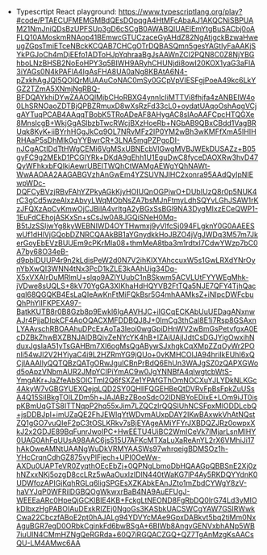 - Typescrtipt React playground: https://www.typescriptlang.org/play?#code/PTAECUFMEMGMBdQEsDOpqgA4HtMFcAbaAJ1AKQCNiSBPUAM21NmJniQDsBzUPFSUp3gD6cSCgB0AWABQIUAElEmYtgBuSACbj0oAFLQ10AMoskmRNAop41BEmwcGTUCzaceGyAHdZ82NgAtjgckBzwaHweugZGpsTmiETceNBckKCQAB7CHCgOTrDQBASQmn5gesYAGtIyFaAAKjSYkPGJoCh4mDjEEfo1ADToHJpYqhraaBgJsAAWnZCI2PQN8C0Z8NjYBGhboLNzBHSB2NoEoHPY3q5BIWH9ARyhCHUNjdi8owI20KOX1yaG3aFlA3iYAGs0N4kPAFlA4IgAsFHA8UA0aNg8KBAtA6N4-pZxkhAgJQI5QOlQrMUAAuCoNAC0mSy0GCpVpVIESFgjPoeA49kc6LkYGZ2TZmA5XNmjNgRBQ-BFDQAYkhiDYwZAAOQlMjbCHoRBXG4ynnIcIiMTTVi8fhjfa4zANBEIW4o0LhSRNOaoZDTBjQPBZRmuxD8wXsRzFd33cL0+oydatUAqoOshAqgVCjgAYTuqPCAB4AAqqTBobK5TRoADeAF8AHygAC8slAoAAFCpcHTQGXe8MnsIcgB+WkjGgASlbzbTwcRWcjBXzHoeRb+NGbAB9QBxCBdd1VagBRUqk8KyK+iiBYrhHGgJkCq9OL7NRvMFz2IP0YM2wBh3wKMFfXmA5IHIHRHAaP5sDhMlk0gYYBwrCR+3LNA5mgPZPgoDI-nJCgACtIDdTtHWgCEMi6VgMSxUBNEcbVlGwgMVBJWEkDUSAZz+B05gyFC9g2MEkD1PCGlYRk+DKdA9gEhh1U1EguDwC8fyceDAOXRw3hvD47QyWFhkxbFQlkjAewrUBEITWQhCtWAMgAEWgYQhNAWt-WwAAOAA2AAGABGVzhAnGwEm4YZSUVNJIHC2xonra95AAdQyIpNIEwpWDc-DQFCyBVzjRBvFAhYZPkyAGkKjyHOIUQnOGPjwO+DUbIUzQ8r0p5NUK4rC3gCd5wzeAlxzAbvyLWqMObNsZA7bsMJnFtmyLdhSQYvLGhJSAW1rKzJFQXzApCvKmwOjCJBilA4vrItgA2yBGxSsBGl9NA3DygMIxzECeQWP1-1EuFdCEhojASKxSn+sCsJw0A8JGQiSNeH0Mq-B5tJzSSljwYg8kyWEBNIWD4OYTHwmxj9yVIfcSj094FLgknY0G0AAEESwUf1dHlVjGQobDZNRCQAAkBB1aYGnydkkHoJBZO4jVgJWDq3M57m7JkerGoyEbEVzBUUEm9cPKrMIa08+thmMeA8tba3m1rdtxl7CdwYWzp7bC0A7by68O34eB-d9pbIDUUP4r9n2kLdisPeW2d0N7V2ihKIXYAhccuxW5s1GwLRXdYNrOynYbXwQI3WNN4tNx3PcD1kZLE3kAAhUig34Dq-X5xVXAIrDuMRlmU+slqo9AZlYUubC1nBSkwm5ACVLUtFYYWEgMhk-jVDwe8sUQLS+8kV70YgGA3XIKhaHdHQYVB2FtTQa5NJE7QFY4TjhQacgqI68QGQKB4EsLaQIeAwKnFtMiFQkBsr5G4mhAAMksZ+iNIpcDWFcbuQhPhYlIFKPEXA97-BatkKUTB8r0B8Gzb8p9Ewkl6IgAAVHJC+iIGCqECKAbUuUEDagANxnwAJr4PjjaDIpkCF4AoOQACXMFDDBQJ8J+0ImCg3thCaI8E1i7Rsp8GSAxnLYAAvschRBOAAhuDPcExAoTa3Ieoi0wgGpiDHnWV2wBmGsPetvfgxA0EcDZBkZhwBXZBNJAlDBQivZeNYcYK4hB+IZAiUAjIJdtCsDGJYigOwxihNduxJgsIaA51yTsGAHBm7Xl6ogMsQgABywSJxhgkCqXMpZZqOyWr2POnli54wJl2V2HYiyaC4i9L2HZRmYG9jQUo+0vKMHCOlJA94hriIkEUhI6xQCjlAAAIlyQQTQBzQATgORwJguICBnPrBdQ6EhUn3WAJgSZ0zQAPXGWod5oApzVNbmAUR2JMpYCIPiYmAC9w0JgYNNBfA4qIwgtcbWtS-YmgAKr+JaZfeAbSOlCTml2Q6fSXZe1YPAfGThOmNOCXuYJLYDkNLKGc4AkyW7vGBGYUEXQejqLQD2SY0QHIlFQGEHBeQtDVRvFpBsFpkZuUSsA4Q15SiIBkgTOlLZDm5h+JAJABzZBooSdcO2lDNBYoEDixE+LOm9iJT0ispKBmUqGTS8ITTNqpP2hq55xJim7LZQCzlrQQSlUhNCSFpxMlODDLcbQ+jsDDBJpI+imUZaQE2FhJEWIqYtWDvmAUxpDAY2IKwBAxwkVhAtNQstZQ1gGO7vuQIeF2pC3tOSLKRkv7sBjEYAgeAMiYFYrJXBDQZJRz0owpxXkJ2x2GDJE89BqFunrJwoIPC+HwEETU4UiBC2WmICeVk7IMjarLsnMlHY0UAG0AhFqUUsA98AAC6js515U7AFKcMTXaLuXaReAnYL2rX6VMhiJi17hAkOweAMNtUAANgWuDkVRMYAASWs97whrqeigBDMSOz1h-YHcCrqnCdhGZ875vyPlFjech+UPI0OeWw-AXDu0UAPTeVR0ZyqthOEcEbZj+0QPNgLbmoDbHQAAGpQBBSnE2Xj0zhNZxxNKj5ozgD8ccLRz5wAaOuxIzIDlN440tWaKG7lP4Ay5RKDQYYdnK0UDWfozAPIGjKqhRGLq6ligSPGEsXZKAbkEAnJZto1mZbdCYWgY8zV-haVYJqP0WFRilDGBQOgWkwxrBaB4NA9AuEFUgJ-WEEEaARc0HpeQjGCKlBIE4KB+FckgLtNEOND8FgRbDQ0IrG74Ld3yMIOkDIbxzHgPABOIAuDExkRIZEj0NgoGs3KASbkUACSWCgYAW7GSIRWwkCwa22CbczfABoE2pt0hAJALg94YDVYcMAe9GpxDABkvt5bq2tiMm0NxAguBGR7egD0ORbkCginkFd6bwBSgA+6BIWb8AngvGENVxbhANp5WB7iuUlN4CMmHZNgQeRGRda+60Q7iRGQACZGQ+QZ7TgAnMzgKsAACsQU-LM4AMwc6AA